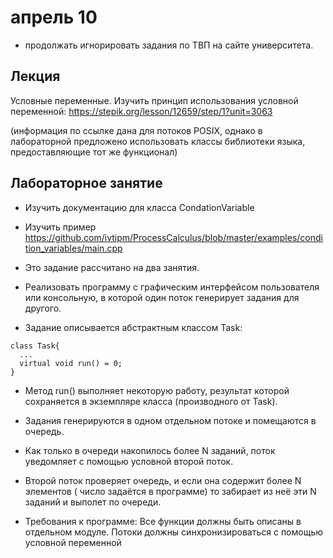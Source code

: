 # апрель 10

- продолжать игнорировать задания по ТВП на сайте университета.

##  Лекция
Условные переменные.
Изучить принцип использования условной переменной:
https://stepik.org/lesson/12659/step/1?unit=3063

(информация по ссылке дана для потоков POSIX, однако в лабораторной предложено использовать классы библиотеки языка, предоставляющие тот же функционал)


## Лабораторное занятие
- Изучить документацию для класса CondationVariable

- Изучить пример https://github.com/ivtipm/ProcessCalculus/blob/master/examples/condition_variables/main.cpp

- Это задание рассчитано на два занятия.

- Реализовать программу с графическим интерфейсом пользователя
или консольную, в которой один поток генерирует задания для другого.
- Задание описывается абстрактным классом Task:
```
class Task{
  ...
  virtual void run() = 0;
}
```
- Метод run() выполняет некоторую работу, результат которой сохраняется в экземпляре класса (производного от Task).

- Задания генерируются в одном отдельном потоке и
помещаются в очередь.

- Как только в очереди накопилось более N заданий, поток уведомляет с помощью условной второй поток.

- Второй поток проверяет очередь, и если она содержит более N элементов ( число задаётся в программе) то забирает из неё эти N заданий и выполет по очереди.

- Требования к программе:
Все функции должны быть описаны в отдельном модуле.
Потоки должны синхронизироваться с помощью условной
переменной
